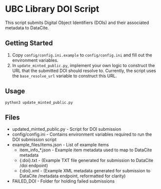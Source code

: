 # UBC Library DOI Script

This script submits Digital Object Identifiers (DOIs) and their associated metadata to DataCite.

## Getting Started

1. Copy `config/config.ini.example` to `config/config.ini` and fill out the environment variables.
2. In `update_minted_public.py`, implement your own logic to construct the URL that the submitted DOI should resolve to. Currently, the script uses the `base_resolve_url` variable to construct this URL.

## Usage
```
python3 update_minted_public.py
```

## Files

- updated_minted_public.py - Script for DOI submission
- config/config.ini - Contains environment variables required to run the DOI submission script
- example_files/items.json - List of example items
  - item_info_*.json - Example item metadata used to map to DataCite metadata
  - {:doi}.txt - (Example TXT file generated for submission to DataCite /doi endpoint)
  - {:doi}.xml - (Example XML metadata generated for submission to DataCite /metadata endpoint, reformatted for clarity)
- FAILED_DOI - Folder for holding failed submissions

